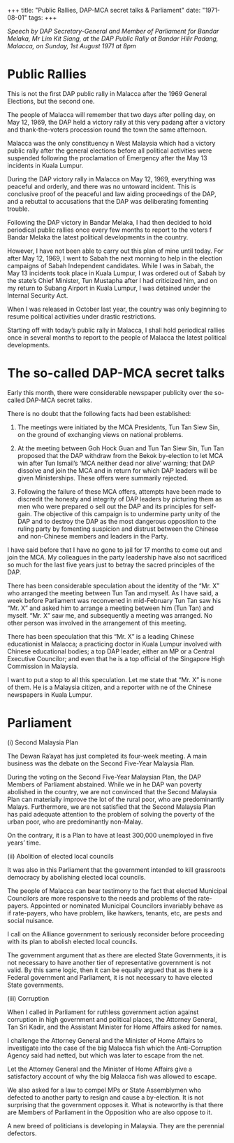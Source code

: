 +++ 
title: "Public Rallies, DAP-MCA secret talks & Parliament"
date: "1971-08-01"
tags:
+++

_Speech by DAP Secretary-General and Member of Parliament for Bandar Melaka, Mr Lim Kit Siang, at the DAP Public Rally at Bandar Hilir Padang, Malacca, on Sunday, 1st August 1971 at 8pm_

# Public Rallies

This is not the first DAP public rally in Malacca after the 1969 General Elections, but the second one.

The people of Malacca will remember that two days after polling day, on May 12, 1969, the DAP held a victory rally at this very padang after a victory and thank-the-voters procession round the town the same afternoon.</u>

Malacca was the only constituency n West Malaysia which had a victory public rally after the general elections before all political activities were suspended following the proclamation of Emergency after the May 13 incidents in Kuala Lumpur.

During the DAP victory rally in Malacca on May 12, 1969, everything was peaceful and orderly, and there was no untoward incident. This is conclusive proof of the peaceful and law aiding proceedings of the DAP, and a rebuttal to accusations that the DAP was deliberating fomenting trouble.

Following the DAP victory in Bandar Melaka, I had then decided to hold periodical public rallies once every few months to report to the voters f Bandar Melaka the latest political developments in the country.

However, I have not been able to carry out this plan of mine until today. For after May 12, 1969, I went to Sabah the next morning to help in the election campaigns of Sabah Independent candidates. While I was in Sabah, the May 13 incidents took place in Kuala Lumpur, I was ordered out of Sabah by the state’s Chief Minister, Tun Mustapha after I had criticized him, and on my return to Subang Airport in Kuala Lumpur, I was detained under the Internal Security Act.

When I was released in October last year, the country was only beginning to resume political activities under drastic restrictions.

Starting off with today’s public rally in Malacca, I shall hold periodical rallies once in several months to report to the people of Malacca the latest political developments.


# The so-called DAP-MCA secret talks

Early this month, there were considerable newspaper publicity over the so-called DAP-MCA secret talks.

There is no doubt that the following facts had been established:

1.	The meetings were initiated by the MCA Presidents, Tun Tan Siew Sin, on the ground of exchanging views on national problems.

2.	At the meeting between Goh Hock Guan and Tun Tan Siew Sin, Tun Tan proposed that the DAP withdraw from the Bekok by-election to let MCA win after Tun Ismail’s ‘MCA neither dead nor alive’ warning; that DAP dissolve and join the MCA and in return for which DAP leaders will be given Ministerships. These offers were summarily rejected.

3.	Following the failure of these MCA offers, attempts have been made to discredit the honesty and integrity of DAP leaders by picturing them as men who were prepared o sell out the DAP and its principles for self-gain. The objective of this campaign is to undermine party unity of the DAP and to destroy the DAP as the most dangerous opposition to the ruling party by fomenting suspicion and distrust between the Chinese and non-Chinese members and leaders in the Party.

I have said before that I have no gone to jail for 17 months to come out and join the MCA. My colleagues in the party leadership have also not sacrificed so much for the last five years just to betray the sacred principles of the DAP.

There has been considerable speculation about the identity of the “Mr. X” who arranged the meeting between Tun Tan and myself. As I have said, a week before Parliament was reconvened in mid-February Tun Tan saw his “Mr. X” and asked him to arrange a meeting between him (Tun Tan) and myself. “Mr. X” saw me, and subsequently a meeting was arranged. No other person was involved in the arrangement of this meeting.

There has been speculation that this “Mr. X” is a leading Chinese educationist in Malacca; a practicing doctor in Kuala Lumpur involved with Chinese educational bodies; a top DAP leader, either an MP or a Central Executive Councilor; and even that he is a top official of the Singapore High Commission in Malaysia.

I want to put a stop to all this speculation. Let me state that “Mr. X” is none of them. He is a Malaysia citizen, and a reporter with ne of the Chinese newspapers in Kuala Lumpur.

# Parliament

(i)	Second Malaysia Plan

The  Dewan Ra’ayat has just completed its four-week meeting. A main business was the debate on the Second Five-Year Malaysia Plan.

During the voting on the Second Five-Year Malaysian Plan, the DAP Members of Parliament abstained. While we in he DAP wan poverty abolished in the country, we are not convinced that the Second Malaysia Plan can materially improve the lot of the rural poor, who are predominantly Malays. Furthermore, we are not satisfied that the Second Malaysia Plan has paid adequate attention to the problem of solving the poverty of the urban poor, who are predominantly non-Malay.

On the contrary, it is a Plan to have at least 300,000 unemployed in five years’ time.

(ii)	Abolition of elected local councils

It was also in this Parliament that the government intended to kill grassroots democracy by abolishing elected local councils.

The people of Malacca can bear testimony to the fact that elected Municipal Councilors are more responsive to the needs and problems of the rate-payers. Appointed or nominated Municipal Councilors invariably behave as if rate-payers, who have problem, like hawkers, tenants, etc, are pests and social nuisance.

I call on the Alliance government to seriously reconsider before proceeding with its plan to abolish elected local councils.

The government argument that as there are elected State Governments, it is not necessary to have another tier of representative government is not valid. By this same logic, then it can be equally argued that as there is a Federal government and Parliament, it is not necessary to have elected State governments.

(iii)	Corruption

When I called in Parliament for ruthless government action against corruption in high government and political places, the Attorney General, Tan Sri Kadir, and the Assistant Minister for Home Affairs asked for names.

I challenge the Attorney General and the Minister of Home Affairs to investigate into the case of the big Malacca fish which the Anti-Corruption Agency said had netted, but which was later to escape from the net.

Let the Attorney General and the Minister of Home Affairs give a satisfactory account of why the big Malacca fish was allowed to escape.

We also asked for a law to compel MPs or State Assemblymen who defected to another party to resign and cause a by-election. It is not surprising that the government opposes it. What is noteworthy is that there are Members of Parliament in the Opposition who are also oppose to it.

A new breed of politicians is developing in Malaysia. They are the perennial defectors.
 
